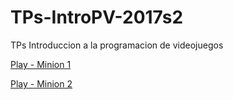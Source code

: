 # TPs-IntroPV-2017s2
TPs Introduccion a la programacion de videojuegos

[Play - Minion 1](https://martin292.github.io/TPs-IntroPV-2017s2/TP1/)

[Play - Minion 2](https://martin292.github.io/TPs-IntroPV-2017s2/TP2/)
